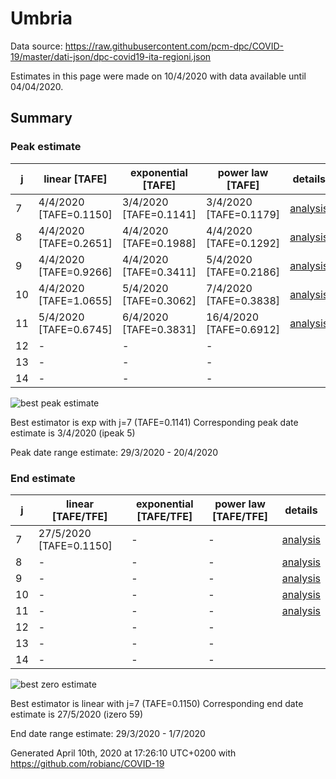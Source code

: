 # Umbria


Data source: https://raw.githubusercontent.com/pcm-dpc/COVID-19/master/dati-json/dpc-covid19-ita-regioni.json

Estimates in this page were made on 10/4/2020 with data available until 04/04/2020.


## Summary 

### Peak estimate 
|j|linear [TAFE]|exponential [TAFE]|power law [TAFE]|details|
|---|----|-----------|---------|-------|
|7|4/4/2020 [TAFE=0.1150]|3/4/2020 [TAFE=0.1141]|3/4/2020 [TAFE=0.1179]|[analysis](COVID-19_umbria_j7_2020-04-04.md)|
|8|4/4/2020 [TAFE=0.2651]|4/4/2020 [TAFE=0.1988]|4/4/2020 [TAFE=0.1292]|[analysis](COVID-19_umbria_j8_2020-04-04.md)|
|9|4/4/2020 [TAFE=0.9266]|4/4/2020 [TAFE=0.3411]|5/4/2020 [TAFE=0.2186]|[analysis](COVID-19_umbria_j9_2020-04-04.md)|
|10|4/4/2020 [TAFE=1.0655]|5/4/2020 [TAFE=0.3062]|7/4/2020 [TAFE=0.3838]|[analysis](COVID-19_umbria_j10_2020-04-04.md)|
|11|5/4/2020 [TAFE=0.6745]|6/4/2020 [TAFE=0.3831]|16/4/2020 [TAFE=0.6912]|[analysis](COVID-19_umbria_j11_2020-04-04.md)|
|12|-|-|-||
|13|-|-|-||
|14|-|-|-||

![best peak estimate](COVID-19_umbria_j7_2020-04-04.png)

Best estimator is exp with j=7 (TAFE=0.1141)
Corresponding peak date estimate is 3/4/2020 (ipeak 5)


Peak date range estimate: 29/3/2020 - 20/4/2020

### End estimate 
|j|linear [TAFE/TFE]|exponential [TAFE/TFE]|power law [TAFE/TFE]|details|
|---|----|-----------|---------|-------|
|7|27/5/2020 [TAFE=0.1150]|-|-|[analysis](COVID-19_umbria_j7_2020-04-04.md)|
|8|-|-|-|[analysis](COVID-19_umbria_j8_2020-04-04.md)|
|9|-|-|-|[analysis](COVID-19_umbria_j9_2020-04-04.md)|
|10|-|-|-|[analysis](COVID-19_umbria_j10_2020-04-04.md)|
|11|-|-|-|[analysis](COVID-19_umbria_j11_2020-04-04.md)|
|12|-|-|-||
|13|-|-|-||
|14|-|-|-||

![best zero estimate](COVID-19_umbria_j7_2020-04-04.png)

Best estimator is linear with j=7 (TAFE=0.1150)
Corresponding end date estimate is 27/5/2020 (izero 59)


End date range estimate: 29/3/2020 - 1/7/2020

Generated April 10th, 2020 at 17:26:10 UTC+0200 with https://github.com/robianc/COVID-19
